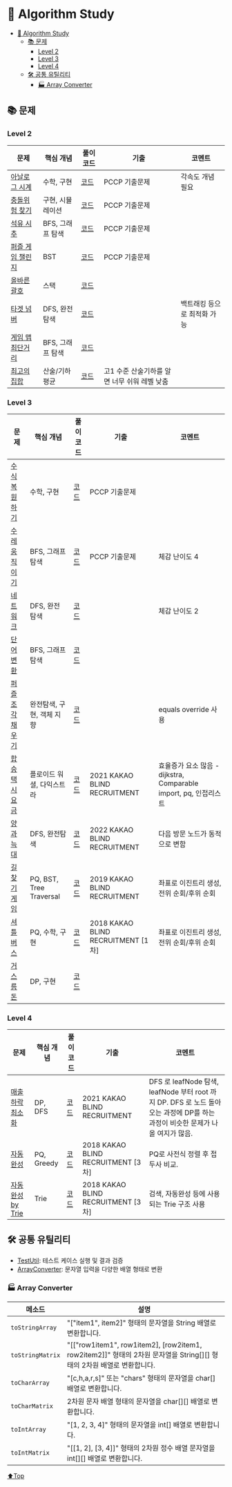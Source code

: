 # 🎯 Algorithm Study

<!-- TOC -->
* [🎯 Algorithm Study](#-algorithm-study)
  * [📚 문제](#-문제)
    * [Level 2](#level-2)
    * [Level 3](#level-3)
    * [Level 4](#level-4)
  * [🛠 공통 유틸리티](#-공통-유틸리티)
    * [🏭️ Array Converter](#-array-converter)
<!-- TOC -->

## 📚 문제

### Level 2

| 문제                                                                            | 핵심 개념       | 풀이 코드                                                                    | 기출                         | 코멘트             |
|-------------------------------------------------------------------------------|-------------|--------------------------------------------------------------------------|----------------------------|-----------------|
| [아날로그 시계](https://school.programmers.co.kr/learn/courses/30/lessons/250135)   | 수학, 구현      | [코드](./src/main/java/gbpark/programmers/level2/AnalogClock.java)         | PCCP 기출문제                  | 각속도 개념 필요       |
| [충돌위험 찾기](https://school.programmers.co.kr/learn/courses/30/lessons/340211)   | 구현, 시뮬레이션   | [코드](./src/main/java/gbpark/programmers/level2/CollisionDetection.java)  | PCCP 기출문제                  |                 |
| [석유 시추](https://school.programmers.co.kr/learn/courses/30/lessons/250136)     | BFS, 그래프 탐색 | [코드](./src/main/java/gbpark/programmers/level2/OilExtraction.java)       | PCCP 기출문제                  |                 |
| [퍼즐 게임 챌린지](https://school.programmers.co.kr/learn/courses/30/lessons/340212) | BST         | [코드](./src/main/java/gbpark/programmers/level2/PuzzleGameChallenge.java) | PCCP 기출문제                  |                 |
| [올바른 괄호](https://school.programmers.co.kr/learn/courses/30/lessons/12909)     | 스택          | [코드](./src/main/java/gbpark/programmers/level2/ValidBrackets.java)       |
| [타겟 넘버](https://school.programmers.co.kr/learn/courses/30/lessons/43165)      | DFS, 완전탐색   | [코드](./src/main/java/gbpark/programmers/level2/TargetNumber.java)        |                            | 백트래킹 등으로 최적화 가능 |
| [게임 맵 최단거리](https://school.programmers.co.kr/learn/courses/30/lessons/1844)   | BFS, 그래프 탐색 | [코드](./src/main/java/gbpark/programmers/level2/ShortestGameMapPath.java) |
| [최고의 집합](https://school.programmers.co.kr/learn/courses/30/lessons/12938)     | 산술/기하 평균    | [코드](./src/main/java/gbpark/programmers/level2/BestSet.java)             | 고1 수준 산술기하를 알면 너무 쉬워 레벨 낮춤 |

### Level 3

| 문제                                                                           | 핵심 개념                   | 풀이 코드                                                                   | 기출                                | 코멘트                                                 |
|------------------------------------------------------------------------------|-------------------------|-------------------------------------------------------------------------|-----------------------------------|-----------------------------------------------------|
| [수식 복원하기](https://school.programmers.co.kr/learn/courses/30/lessons/340210)  | 수학, 구현                  | [코드](./src/main/java/gbpark/programmers/level3/MathReconstruction.java) | PCCP 기출문제                         |                                                     |
| [수레 움직이기](https://school.programmers.co.kr/learn/courses/30/lessons/250134)  | BFS, 그래프 탐색             | [코드](./src/main/java/gbpark/programmers/level3/MovingCart.java)         | PCCP 기출문제                         | 체감 난이도 4                                            |
| [네트워크](https://school.programmers.co.kr/learn/courses/30/lessons/43162)      | DFS, 완전 탐색              | [코드](./src/main/java/gbpark/programmers/level3/Network.java)            |                                   | 체감 난이도 2                                            |
| [단어변환](https://school.programmers.co.kr/learn/courses/30/lessons/43163)      | BFS, 그래프 탐색             | [코드](./src/main/java/gbpark/programmers/level3/WordConversion.java)     |                                   |                                                     |
| [퍼즐 조각 채우기](https://school.programmers.co.kr/learn/courses/30/lessons/84021) | 완전탐색, 구현, 객체 지향         | [코드](./src/main/java/gbpark/programmers/level3/PuzzlePieceFilling.java) |                                   | equals override 사용                                  |
| [합승 택시 요금](https://school.programmers.co.kr/learn/courses/30/lessons/72413)  | 플로이드 워셜, 다익스트라          | [코드](./src/main/java/gbpark/programmers/level3/TaxiCostSharing.java)    | 2021 KAKAO BLIND RECRUITMENT      | 효율증가 요소 많음 - dijkstra, Comparable import, pq, 인접리스트 |
| [양과 늑대](https://school.programmers.co.kr/learn/courses/30/lessons/92343)     | DFS, 완전탐색               | [코드](./src/main/java/gbpark/programmers/level3/SheepAndWolf.java)       | 2022 KAKAO BLIND RECRUITMENT      | 다음 방문 노드가 동적으로 변함                                   |
| [길 찾기 게임](https://school.programmers.co.kr/learn/courses/30/lessons/42892)   | PQ, BST, Tree Traversal | [코드](./src/main/java/gbpark/programmers/level3/ShuttleBus.java)         | 2019 KAKAO BLIND RECRUITMENT      | 좌표로 이진트리 생성, 전위 순회/후위 순회                            |
| [셔틀버스](https://school.programmers.co.kr/learn/courses/30/lessons/17678)      | PQ, 수학, 구현              | [코드](./src/main/java/gbpark/programmers/level3/PathFindingGame.java)    | 2018 KAKAO BLIND RECRUITMENT [1차] | 좌표로 이진트리 생성, 전위 순회/후위 순회                            |
| [거스름돈](https://school.programmers.co.kr/learn/courses/30/lessons/12907)      | DP, 구현                  | [코드](./src/main/java/gbpark/programmers/level3/CoinChange.java)         |                                   |                                                     |

### Level 4

| 문제                                                                              | 핵심 개념      | 풀이 코드                                                                         | 기출                                | 코멘트                                                                                        |
|---------------------------------------------------------------------------------|------------|-------------------------------------------------------------------------------|-----------------------------------|--------------------------------------------------------------------------------------------|
| [매출 하락 최소화](https://school.programmers.co.kr/learn/courses/30/lessons/72416)    | DP, DFS    | [코드](./src/main/java/gbpark/programmers/level4/MinimizingRevenueDecline.java) | 2021 KAKAO BLIND RECRUITMENT      | DFS 로 leafNode 탐색, leafNode 부터 root 까지 DP. DFS 로 노드 돌아오는 과정에 DP를 하는 과정이 비슷한 문제가 나올 여지가 많음. |
| [자동완성](https://school.programmers.co.kr/learn/courses/30/lessons/17685)         | PQ, Greedy | [코드](./src/main/java/gbpark/programmers/level4/Autocomplete.java)             | 2018 KAKAO BLIND RECRUITMENT [3차] | PQ로 사전식 정렬 후 접두사 비교.                                                                       |
| [자동완성 by Trie](https://school.programmers.co.kr/learn/courses/30/lessons/17685) | Trie       | [코드](./src/main/java/gbpark/programmers/level4/AutocompleteTrie.java)         | 2018 KAKAO BLIND RECRUITMENT [3차] | 검색, 자동완성 등에 사용되는 Trie 구조 사용                                                                |

## 🛠 공통 유틸리티

- [TestUtil](./src/main/java/gbpark/common/TestUtil.java): 테스트 케이스 실행 및 결과 검증
- [ArrayConverter](./src/main/java/gbpark/common/ArrayConverter.java): 문자열 입력을 다양한 배열 형태로 변환

### 🏭️ Array Converter

| 메소드              | 설명                                                                                                |
|------------------|---------------------------------------------------------------------------------------------------|
| `toStringArray`  | "[\"item1\", item2]" 형태의 문자열을 String 배열로 변환합니다.                                                   |
| `toStringMatrix` | "[[\"row1item1\", row1item2], [row2item1, row2item2]]" 형태의 2차원 문자열을 String[][] 형태의 2차원 배열로 변환합니다. |
| `toCharArray`    | "[c,h,a,r,s]" 또는 "chars" 형태의 문자열을 char[] 배열로 변환합니다.                                               |
| `toCharMatrix`   | 2차원 문자 배열 형태의 문자열을 char[][] 배열로 변환합니다.                                                            |
| `toIntArray`     | "[1, 2, 3, 4]" 형태의 문자열을 int[] 배열로 변환합니다.                                                          |
| `toIntMatrix`    | "[[1, 2], [3, 4]]" 형태의 2차원 정수 배열 문자열을 int[][] 배열로 변환합니다.                                          | |

[⬆️Top](#-algorithm-study)